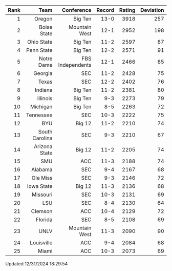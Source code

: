 | Rank  | Team                 | Conference           | Record   | Rating | Deviation |
| ---:  | ---:                 | ---:                 | ---:     | ---:   | ---:      |
| 1     | Oregon               | Big Ten              | 13-0     | 3918   | 257       |
| 2     | Boise State          | Mountain West        | 12-1     | 2952   | 198       |
| 3     | Ohio State           | Big Ten              | 11-2     | 2597   | 87        |
| 4     | Penn State           | Big Ten              | 12-2     | 2571   | 91        |
| 5     | Notre Dame           | FBS Independents     | 12-1     | 2466   | 85        |
| 6     | Georgia              | SEC                  | 11-2     | 2428   | 75        |
| 7     | Texas                | SEC                  | 12-2     | 2402   | 76        |
| 8     | Indiana              | Big Ten              | 11-2     | 2381   | 80        |
| 9     | Illinois             | Big Ten              | 9-3      | 2273   | 79        |
| 10    | Michigan             | Big Ten              | 8-5      | 2263   | 72        |
| 11    | Tennessee            | SEC                  | 10-3     | 2222   | 75        |
| 12    | BYU                  | Big 12               | 11-2     | 2210   | 74        |
| 13    | South Carolina       | SEC                  | 9-3      | 2210   | 67        |
| 14    | Arizona State        | Big 12               | 11-2     | 2205   | 74        |
| 15    | SMU                  | ACC                  | 11-3     | 2188   | 74        |
| 16    | Alabama              | SEC                  | 9-4      | 2167   | 68        |
| 17    | Ole Miss             | SEC                  | 9-3      | 2146   | 72        |
| 18    | Iowa State           | Big 12               | 11-3     | 2136   | 68        |
| 19    | Missouri             | SEC                  | 10-3     | 2131   | 69        |
| 20    | LSU                  | SEC                  | 8-4      | 2130   | 64        |
| 21    | Clemson              | ACC                  | 10-4     | 2129   | 72        |
| 22    | Florida              | SEC                  | 8-5      | 2108   | 69        |
| 23    | UNLV                 | Mountain West        | 11-3     | 2090   | 90        |
| 24    | Louisville           | ACC                  | 9-4      | 2084   | 68        |
| 25    | Miami                | ACC                  | 10-3     | 2073   | 69        |

Updated 12/31/2024 18:29:54
